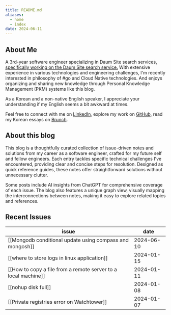 ```yaml
---
title: README.md
aliases:
  - home
  - index
date: 2024-06-11
---
```

## About Me
A 3rd-year software engineer specializing in Daum Site search services, [specifically working on the Daum Site search service.](https://search.daum.net/search?nil_suggest=btn&w=tot&DA=SBC&q=%EC%B9%B4%EC%B9%B4%EC%98%A4%EC%97%94%ED%84%B0%ED%94%84%EB%9D%BC%EC%9D%B4%EC%A6%88) With extensive experience in various technologies and engineering challenges, I'm recently interested in philosophy of #go and Cloud Native technologies. And enjoys organizing and sharing new knowledge through Personal Knowledge Management (PKM) systems like this blog.

As a Korean and a non-native English speaker, I appreciate your understanding if my English seems a bit awkward at times.

Feel free to connect with me on [LinkedIn](https://www.linkedin.com/in/raeperd), explore my work on [GitHub](https://github.com/raeperd), read my Korean essays on [Brunch](https://brunch.co.kr/@raeperd#articles).

## About this blog
This blog is a thoughtfully curated collection of issue-driven notes and solutions from my career as a software engineer, crafted for my future self and fellow engineers. Each entry tackles specific technical challenges I've encountered, providing clear and concise steps for resolution. Designed as quick reference guides, these notes offer straightforward solutions without unnecessary clutter.

Some posts include AI insights from ChatGPT for comprehensive coverage of each issue. The blog also features a unique graph view, visually mapping the interconnections between notes, making it easy to explore related topics and references.

## Recent Issues
<!-- QueryToSerialize: TABLE WITHOUT ID join(list("[[",file.name,"]]"), "") as issue, dateformat(file.day,"yyyy-MM-dd") AS date FROM "4_public/issues" FLATTEN "[[" + file.path + "|" + truncate(file.name, 20) + "]]" as Link SORT file.day DESC LIMIT 5 -->
<!-- SerializedQuery: TABLE WITHOUT ID join(list("[[",file.name,"]]"), "") as issue, dateformat(file.day,"yyyy-MM-dd") AS date FROM "4_public/issues" FLATTEN "[[" + file.path + "|" + truncate(file.name, 20) + "]]" as Link SORT file.day DESC LIMIT 5 -->
| issue                                                          | date       |
| -------------------------------------------------------------- | ---------- |
| [[Mongodb conditional update using compass and mongosh]]       | 2024-06-10 |
| [[where to store logs in linux application]]                   | 2024-01-15 |
| [[How to copy a file from a remote server to a local machine]] | 2024-01-11 |
| [[nohup disk full]]                                            | 2024-01-08 |
| [[Private registries error on Watchtower]]                     | 2024-01-07 |
<!-- SerializedQuery END -->
